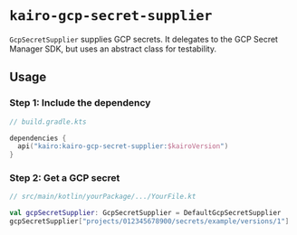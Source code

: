 # `kairo-gcp-secret-supplier`

`GcpSecretSupplier` supplies GCP secrets.
It delegates to the GCP Secret Manager SDK,
but uses an abstract class for testability.

## Usage

### Step 1: Include the dependency

```kotlin
// build.gradle.kts

dependencies {
  api("kairo:kairo-gcp-secret-supplier:$kairoVersion")
}
```

### Step 2: Get a GCP secret

```kotlin
// src/main/kotlin/yourPackage/.../YourFile.kt

val gcpSecretSupplier: GcpSecretSupplier = DefaultGcpSecretSupplier
gcpSecretSupplier["projects/012345678900/secrets/example/versions/1"]
```
